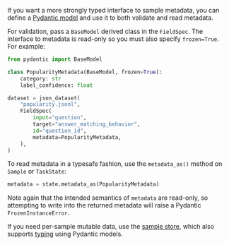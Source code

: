 

If you want a more strongly typed interface to sample metadata, you can define a [Pydantic model](https://docs.pydantic.dev/latest/concepts/models/) and use it to both validate and read metadata.

For validation, pass a `BaseModel` derived class in the `FieldSpec`. The interface to metadata is read-only so you must also specify `frozen=True`. For example:

```python
from pydantic import BaseModel

class PopularityMetadata(BaseModel, frozen=True):
    category: str
    label_confidence: float

dataset = json_dataset(
    "popularity.jsonl",
    FieldSpec(
        input="question",
        target="answer_matching_behavior",
        id="question_id",
        metadata=PopularityMetadata,
    ),
)
```

To read metadata in a typesafe fashion, use the `metadata_as()` method on `Sample` or `TaskState`:

```python
metadata = state.metadata_as(PopularityMetadata)
```

Note again that the intended semantics of `metadata` are read-only, so attempting to write into the returned metadata will raise a Pydantic `FrozenInstanceError`. 

If you need per-sample mutable data, use the [sample store](agents-api.qmd#sample-store), which also supports [typing](agents-api.qmd#store-typing) using Pydantic models. 

